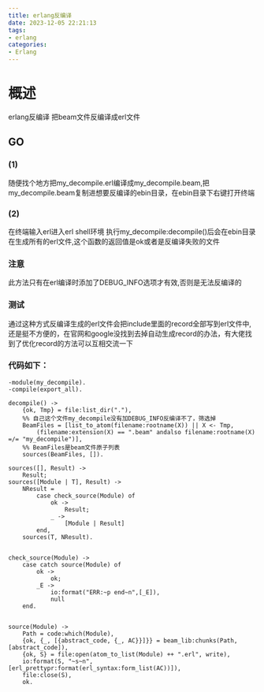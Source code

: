 ```yaml
---
title: erlang反编译
date: 2023-12-05 22:21:13
tags:
- erlang
categories:
- Erlang
---
```


# 概述

erlang反编译 把beam文件反编译成erl文件

<!--more-->

## GO
### (1)
随便找个地方把my_decompile.erl编译成my_decompile.beam,把my_decompile.beam复制进想要反编译的ebin目录，在ebin目录下右键打开终端
### (2)
在终端输入erl进入erl shell环境 执行my_decompile:decompile()后会在ebin目录在生成所有的erl文件,这个函数的返回值是ok或者是反编译失败的文件

### 注意
此方法只有在erl编译时添加了DEBUG_INFO选项才有效,否则是无法反编译的
### 测试
通过这种方式反编译生成的erl文件会把include里面的record全部写到erl文件中,还是挺不方便的，在官网和google没找到去掉自动生成record的办法，有大佬找到了优化record的方法可以互相交流一下
### 代码如下：
```
-module(my_decompile).
-compile(export_all).

decompile() ->
    {ok, Tmp} = file:list_dir("."),
    %% 自己这个文件my_decompile没有加DEBUG_INFO反编译不了，筛选掉
    BeamFiles = [list_to_atom(filename:rootname(X)) || X <- Tmp,
        (filename:extension(X) == ".beam" andalso filename:rootname(X) =/= "my_decompile")],
    %% BeamFiles是beam文件原子列表
    sources(BeamFiles, []).

sources([], Result) ->
    Result;
sources([Module | T], Result) ->
    NResult =
        case check_source(Module) of
            ok ->
                Result;
            _ ->
                [Module | Result]
        end,
    sources(T, NResult).


check_source(Module) ->
    case catch source(Module) of
        ok ->
            ok;
        _E ->
            io:format("ERR:~p end~n",[_E]),
            null
    end.


source(Module) ->
    Path = code:which(Module),
    {ok, {_, [{abstract_code, {_, AC}}]}} = beam_lib:chunks(Path, [abstract_code]),
    {ok, S} = file:open(atom_to_list(Module) ++ ".erl", write),
    io:format(S, "~s~n", [erl_prettypr:format(erl_syntax:form_list(AC))]),
    file:close(S),
    ok.
```